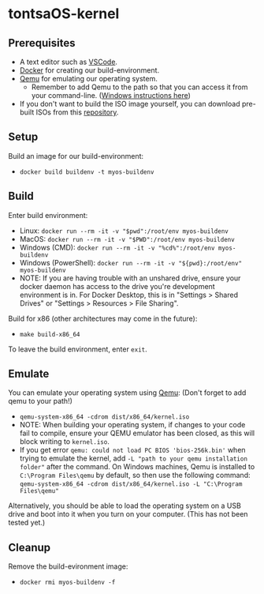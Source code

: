 # tontsaOS-kernel

## Prerequisites

 - A text editor such as [VSCode](https://code.visualstudio.com/).
 - [Docker](https://www.docker.com/) for creating our build-environment.
 - [Qemu](https://www.qemu.org/) for emulating our operating system.
   - Remember to add Qemu to the path so that you can access it from your command-line. ([Windows instructions here](https://dev.to/whaleshark271/using-qemu-on-windows-10-home-edition-4062))
 - If you don't want to build the ISO image yourself, you can download pre-built ISOs from this [repository](https://github.com/tontsa28/OS-kernel-isos).

## Setup

Build an image for our build-environment:
 - `docker build buildenv -t myos-buildenv`

## Build

Enter build environment:
 - Linux: `docker run --rm -it -v "$pwd":/root/env myos-buildenv`
 - MacOS: `docker run --rm -it -v "$PWD":/root/env myos-buildenv`
 - Windows (CMD): `docker run --rm -it -v "%cd%":/root/env myos-buildenv`
 - Windows (PowerShell): `docker run --rm -it -v "${pwd}:/root/env" myos-buildenv`
 - NOTE: If you are having trouble with an unshared drive, ensure your docker daemon has access to the drive you're development environment is in. For Docker Desktop, this is in "Settings > Shared Drives" or "Settings > Resources > File Sharing".

Build for x86 (other architectures may come in the future):
 - `make build-x86_64`

To leave the build environment, enter `exit`.

## Emulate

You can emulate your operating system using [Qemu](https://www.qemu.org/): (Don't forget to add qemu to your path!)

 - `qemu-system-x86_64 -cdrom dist/x86_64/kernel.iso`
 - NOTE: When building your operating system, if changes to your code fail to compile, ensure your QEMU emulator has been closed, as this will block writing to `kernel.iso`.
 - If you get error `qemu: could not load PC BIOS 'bios-256k.bin'` when trying to emulate the kernel, add `-L "path to your qemu installation folder"` after the command. On Windows machines, Qemu is installed to `C:\Program Files\qemu` by default, so then use the following command: `qemu-system-x86_64 -cdrom dist/x86_64/kernel.iso -L "C:\Program Files\qemu"`

Alternatively, you should be able to load the operating system on a USB drive and boot into it when you turn on your computer. (This has not been tested yet.)

## Cleanup

Remove the build-evironment image:
 - `docker rmi myos-buildenv -f`